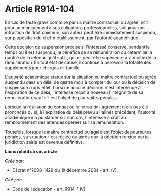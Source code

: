 # Article R914-104

En cas de faute grave commise par un maître contractuel ou agréé, soit pour un  manquement à ses obligations
professionnelles, soit pour une infraction de droit  commun, son auteur peut être immédiatement suspendu, sur proposition du
chef  d'établissement, par l'autorité académique.

Cette décision de  suspension précise si l'intéressé conserve, pendant le temps où il est suspendu,  le bénéfice de sa
rémunération ou détermine la quotité de la retenue qu'il  subit, qui ne peut être supérieure à la moitié de la rémunération.
En tout état  de cause, il continue à percevoir la totalité des suppléments pour charges de  famille.

L'autorité académique statue sur la situation du  maître contractuel ou agréé suspendu dans un délai de quatre mois à compter
du  jour où la décision de suspension a pris effet. Lorsque aucune décision n'est  intervenue à l'expiration de ce délai,
l'intéressé reçoit à nouveau  l'intégralité de sa rémunération, sauf s'il est l'objet de poursuites  pénales.

Lorsque la résiliation du contrat ou le retrait de  l'agrément n'ont pas été prononcés ou si, à l'expiration du délai prévu à
l'alinéa précédent, l'autorité académique n'a pu statuer sur son cas,  l'intéressé a droit au remboursement des retenues
opérées sur sa  rémunération.

Toutefois, lorsque le maître contractuel ou  agréé est l'objet de poursuites pénales, sa situation n'est réglée qu'après que
la décision rendue par la juridiction saisie est devenue définitive.

**Liens relatifs à cet article**

_Créé par_:

  - Décret n°2008-1429 du 19 décembre 2008 - art. (V)

_Cité par_:

  - Code de l'éducation - art. R914-1 (V)
